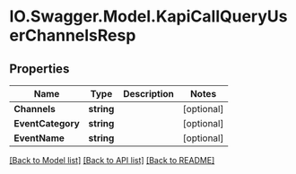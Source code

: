 # IO.Swagger.Model.KapiCallQueryUserChannelsResp
## Properties

Name | Type | Description | Notes
------------ | ------------- | ------------- | -------------
**Channels** | **string** |  | [optional] 
**EventCategory** | **string** |  | [optional] 
**EventName** | **string** |  | [optional] 

[[Back to Model list]](../README.md#documentation-for-models) [[Back to API list]](../README.md#documentation-for-api-endpoints) [[Back to README]](../README.md)

